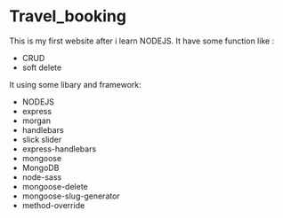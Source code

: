 # Travel_booking
This is my first website after i learn NODEJS. 
It have some function like :
  - CRUD
  - soft delete


It using some libary and framework: 
  - NODEJS
  - express
  - morgan
  - handlebars
  - slick slider
  - express-handlebars
  - mongoose
  - MongoDB
  - node-sass
  - mongoose-delete
  - mongoose-slug-generator
  - method-override
